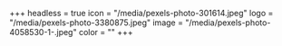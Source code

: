 +++
headless = true
icon = "/media/pexels-photo-301614.jpeg"
logo = "/media/pexels-photo-3380875.jpeg"
image = "/media/pexels-photo-4058530-1-.jpeg"
color = ""
+++
